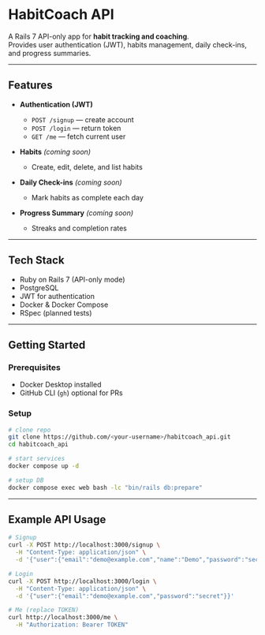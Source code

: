 # HabitCoach API

A Rails 7 API-only app for **habit tracking and coaching**.  
Provides user authentication (JWT), habits management, daily check-ins, and progress summaries.  

---

## Features

- **Authentication (JWT)**
  - `POST /signup` — create account
  - `POST /login` — return token
  - `GET /me` — fetch current user

- **Habits** *(coming soon)*
  - Create, edit, delete, and list habits

- **Daily Check-ins** *(coming soon)*
  - Mark habits as complete each day

- **Progress Summary** *(coming soon)*
  - Streaks and completion rates

---

## Tech Stack

- Ruby on Rails 7 (API-only mode)  
- PostgreSQL  
- JWT for authentication  
- Docker & Docker Compose  
- RSpec (planned tests)  

---

## Getting Started

### Prerequisites
- Docker Desktop installed  
- GitHub CLI (`gh`) optional for PRs  

### Setup
```bash
# clone repo
git clone https://github.com/<your-username>/habitcoach_api.git
cd habitcoach_api

# start services
docker compose up -d

# setup DB
docker compose exec web bash -lc "bin/rails db:prepare"
```

--- 
## Example API Usage
```bash
# Signup
curl -X POST http://localhost:3000/signup \
  -H "Content-Type: application/json" \
  -d '{"user":{"email":"demo@example.com","name":"Demo","password":"secret","password_confirmation":"secret"}}'

# Login
curl -X POST http://localhost:3000/login \
  -H "Content-Type: application/json" \
  -d '{"user":{"email":"demo@example.com","password":"secret"}}'

# Me (replace TOKEN)
curl http://localhost:3000/me \
  -H "Authorization: Bearer TOKEN"
  ```

